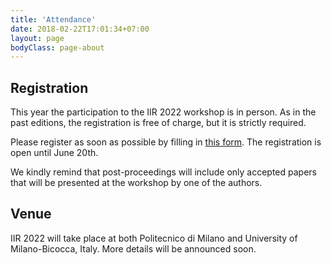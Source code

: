 ```yaml
---
title: 'Attendance'
date: 2018-02-22T17:01:34+07:00
layout: page
bodyClass: page-about
---
```


## Registration
This year the participation to the IIR 2022 workshop is in person. As in the past editions, the registration is free of charge, but it is strictly required.

Please register as soon as possible by filling in <a href="https://forms.office.com/r/kLwftmQHwh" target="_blank">this form</a>. The registration is open until June 20th.

We kindly remind that post-proceedings will include only accepted papers that will be presented at the workshop by one of the authors.


## Venue
IIR 2022 will take place at both Politecnico di Milano and University of Milano-Bicocca, Italy. More details will be announced soon.


